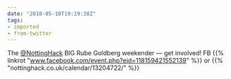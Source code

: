 ```yaml
---
date: "2010-05-10T19:19:38Z"
tags:
- imported
- from-twitter
---
```

The [@NottingHack](/twitter/#/NottingHack) BIG Rube Goldberg weekender — get involved! FB {{% linkrot "www.facebook.com/event.php?eid=118159421552139" %}} or {{% "nottinghack.co.uk/calendar/13204722/" %}}
